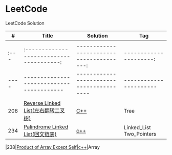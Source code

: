 # LeetCode
LeetCode Solution

| #    | Title | Solution | Tag  |
| ---- | ----- | -------- | ---- |
|      |       |          |      |
| :--- | :--------------------------------------: | ---------------------------------------: | ---------------------: |
| ---- | ---------------------------------------- | ---------------------------------------- | ---------------------- |
|      |                                          |                                          |                        |
| 206    | [Reverse Linked List(左右翻转二叉树)](https://leetcode.com/problems/reverse-linked-list/) | [C++](https://github.com/ch-oak/leetcode_res/blob/master/leetcode_easy/206.%20Reverse%20Linked%20List/206.%20Reverse%20Linked%20List.cpp)|Tree
|234     | [Palindrome Linked List(回文链表)](https://leetcode.com/problems/palindrome-linked-list/)|[c++](https://github.com/ch-oak/leetcode_res/blob/master/leetcode_easy/234.%20Palindrome%20Linked%20List/234.%20Palindrome%20Linked%20List.cpp)|Linked_List Two_Pointers

|238|[Product of Array Except Self](https://leetcode.com/problems/product-of-array-except-self/)|[c++]()|Array